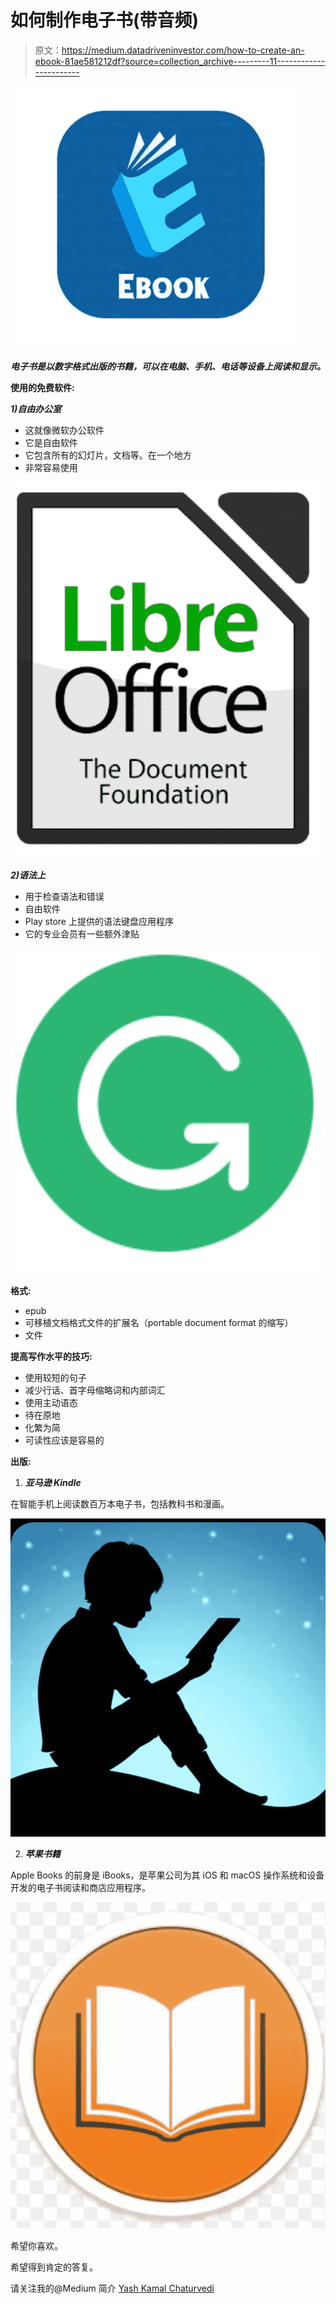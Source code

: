 # 如何制作电子书(带音频)

> 原文：<https://medium.datadriveninvestor.com/how-to-create-an-ebook-81ae581212df?source=collection_archive---------11----------------------->

![](img/0de834997ffd327e8df0d608dfc1751a.png)

***电子书是以数字格式出版的书籍，可以在电脑、手机、电话等设备上阅读和显示。***

**使用的免费软件:**

***1)自由办公室***

*   这就像微软办公软件
*   它是自由软件
*   它包含所有的幻灯片，文档等。在一个地方
*   非常容易使用

![](img/cb444946dce9d889c9479f09d6fffd4f.png)

***2)语法上***

*   用于检查语法和错误
*   自由软件
*   Play store 上提供的语法键盘应用程序
*   它的专业会员有一些额外津贴

![](img/f024f185407dcc1c84556ebc46ba735b.png)

**格式:**

*   epub
*   可移植文档格式文件的扩展名（portable document format 的缩写）
*   文件

**提高写作水平的技巧:**

*   使用较短的句子
*   减少行话、首字母缩略词和内部词汇
*   使用主动语态
*   待在原地
*   化繁为简
*   可读性应该是容易的

**出版:**

1.  ***亚马逊 Kindle***

在智能手机上阅读数百万本电子书，包括教科书和漫画。

![](img/60b0a253067e480d05139f65c6369aa1.png)

2. ***苹果书籍***

Apple Books 的前身是 iBooks，是苹果公司为其 iOS 和 macOS 操作系统和设备开发的电子书阅读和商店应用程序。

![](img/62714bdc5e2f8b5d7bbc091b6ffdca5d.png)

希望你喜欢。

希望得到肯定的答复。

请关注我的@Medium 简介 [Yash Kamal Chaturvedi](https://yashkamalchaturvedi.medium.com/)